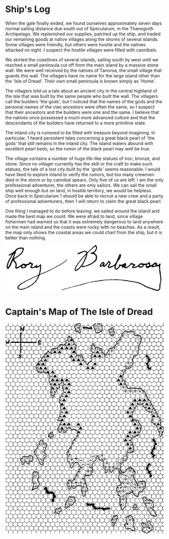 # Ship's Log

When the gale finally ended, we found ourselves approximately
seven days normal sailing distance due south out of Specularum,
in the Thanegioth Archipelago. We replenished our supplies,
patched up the ship, and traded our remaining goods at native
villages along the shores of several islands. Some villages were
friendly, but others were hostile and the natives attacked on sight. I
suspect the hostile villages were filled with cannibals.

We skirted the coastlines of several islands, sailing south by west
until we reached a small peninsula cut off from the main island by a
massive stone wall. We were well received by the natives of
Tanoroa, the small village that guards this wall. The villagers have
no name for the large island other than the 'Isle of Dread'. Their
own small peninsula is known simply as 'Home'.

The villagers told us a tale about an ancient city in the central
highland of the isle that was built by the same people who built the
wall. The villagers call the builders 'the gods', but I noticed that the
names of the gods and the personal names of the clan ancestors
were often the same, so I suspect that their ancestors and the
builders were one and the same. I believe that the natives once
possessed a much more advanced culture and that the
descendants of the builders have returned to a more primitive
state.

The inland city is rumored to be filled with treasure beyond
imagining. In particular, 1 heard persistent tales concerning a great
black pearl of 'the gods' that still remains in the inland city. The
island waters abound with excellent pearl beds, so the rumor of the
black pearl may well be true.

The village contains a number of huge life-like statues of iron,
bronze, and stone. Since no villager currently has the skill or the
craft to make such statues, the tale of a lost city built by the 'gods'
seems reasonable. I would have liked to explore inland to verify
the rumors, but too many crewmen died in the storm or by
cannibal spears. Only five of us are left. I am the only professional
adventurer, the others are only sailors. We can sail the small ship
well enough but on land, in hostile territory, we would be helpless.
Once back in Specularum 1 should be able to recruit a new crew
and a party of professional adventurers, then 1 will return to claim
the great black pearl.

One thing I managed to do before leaving: we sailed around the
island and made the best map we could. We were afraid to land,
since village fishermen had warned us that it was extremely
dangerous to land anywhere on the main island and the coasts
were rocky with no beaches. As a result, the map only shows the
coastal areas we could chart from the ship, but it is better than
nothing.

![Signature of Rory Barbarosa](../media/captains-signature.png)

# Captain's Map of The Isle of Dread

![Map](../media/captains-map.png)